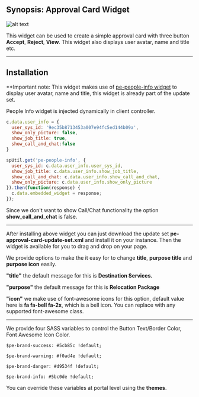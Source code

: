 ## Synopsis: Approval Card Widget

![alt text](../images/approval.png "Approval Card Widget")


This widget can be used to create a simple approval card with three button **Accept**, **Reject**, **View**. This widget also displays user avatar, name and title etc.

***

## Installation

**Important note: This widget makes use of [pe-people-info widget](https://github.com/platform-experience/serviceportal-widget-library/tree/master/People%20Card/pe-people-info) to display user avatar, name and title, this widget is already part of the update set.

People Info widget is injected dynamically in client controller.

```javascript
c.data.user_info = {
  user_sys_id: '9ec35b8713453a007e94fc5ed144b09a',
  show_only_picture: false,
  show_job_title: true,
  show_call_and_chat:false
}

spUtil.get('pe-people-info', {
  user_sys_id: c.data.user_info.user_sys_id,
  show_job_title: c.data.user_info.show_job_title,
  show_call_and_chat: c.data.user_info.show_call_and_chat,
  show_only_picture: c.data.user_info.show_only_picture
}).then(function(response) {
  c.data.embedded_widget = response;
});
```

Since we don't want to show Call/Chat functionality the option **show_call_and_chat** is false.


***


After installing above widget you can just download the update set **pe-approval-card-update-set.xml** and install it on your instance. Then the widget is available for you to drag and drop on your page.

We provide options to make the it easy for to change **title**, **purpose title** and **purpose icon** easily.

**"title"** the default message for this is **Destination Services.**

**"purpose"** the default message for this is **Relocation Package**

**"icon"** we make use of font-awesome icons for this option, default value here is **fa fa-bell fa-2x**, which is a bell icon. You can replace with any supported font-awesome class.

***

We provide four SASS variables to control the Button Text/Border Color, Font Awesome Icon Color.

`$pe-brand-success: #5cb85c !default;`

`$pe-brand-warning: #f0ad4e !default;`

`$pe-brand-danger: #d9534f !default;`

`$pe-brand-info: #5bc0de !default;`



You can override these variables at portal level using the **themes**.





